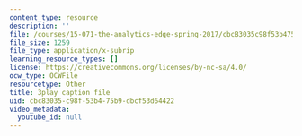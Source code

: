 ```yaml
---
content_type: resource
description: ''
file: /courses/15-071-the-analytics-edge-spring-2017/cbc83035c98f53b475b9dbcf53d64422_bzxoBEh4is8.srt
file_size: 1259
file_type: application/x-subrip
learning_resource_types: []
license: https://creativecommons.org/licenses/by-nc-sa/4.0/
ocw_type: OCWFile
resourcetype: Other
title: 3play caption file
uid: cbc83035-c98f-53b4-75b9-dbcf53d64422
video_metadata:
  youtube_id: null
---
```

